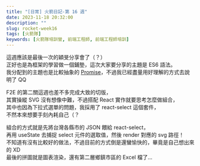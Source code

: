 ```yaml
---
title: "[日常] 火箭日記-第 16 週"
date: 2023-11-18 20:32:00
description: ""
slug: rocket-week16
tags: [火箭隊]
keywords: [火箭隊培訓營, 前端工程師, 前端工程師培訓]
---
```


這週應該是最後一次的穎旻分享會了（？）  
正好也是為框架的學習做一個鋪墊，這次大家要分享的主題是 ES6 語法。  
我分配到的主題也是比較抽象的 [Promise](https://penspulse326.github.io/JavaScript/promise-and-async/)，不過我已經盡量用好理解的方式去說明了 QQ

F2E 的第二關這週也差不多完成大致的切版，  
其實操縱 SVG 沒有想像中難，不過搭配 React 實作就要思考怎麼做組合，  
其中也因為下拉式選單的問題，我採用了 react-select 這個套件，  
不然本來想要手刻內耗自己（？

組合的方式就是先將台灣各縣市的 JSON 餵給 react-select，  
再用 useState 去捕捉 select 元件的選取值，然後 render 對應的 svg 路徑！  
不知道有沒有比較好的做法，不過目前的方式倒是還蠻愉快的，畢竟是自己想出來的 XD  
最後的拼圖就是圖表渲染，還有第二層鄉鎮市區的 Excel 檔了...
